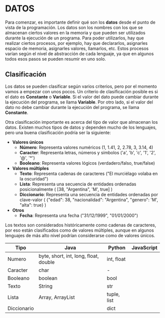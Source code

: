 # DATOS

Para comenzar, es importante definir qué son los **datos** desde el punto de vista de la programación.
Los datos son los nombres con los que se almacenan ciertos valores en la memoria y que pueden ser utilizados durante la ejecución de un programa. Para poder utilizarlos, hay que realizar ciertos procesos, por ejemplo, hay que declararlos, asignarles espacio de memoria, asignarles valores, llamarlos, etc. Estos procesos varían según el nivel de abstracción de cada lenguaje, ya que en algunos todos esos pasos se pueden resumir en uno solo.

## Clasificación

Los datos se pueden clasificar según varios criterios, pero por el momento vamos a empezar con unos pocos.
Un criterio de clasificación posible es si el dato es **Constante** o **Variable**.
Si el valor del dato puede cambiar durante la ejecución del programa, se llama **Variable**. Por otro lado, si el valor del dato no debe cambiar durante la ejecución del programa, se llama **Constante**.

Otra clasificación importante es acerca del tipo de valor que almacenan los datos.
Existen muchos tipos de datos y dependen mucho de los lenguajes, pero una buena clasificación podría ser la siguiente:

- **Valores únicos**
  - **Número**: Representa valores numéricos (1, 1.41, 2, 2.78, 3, 3.14, 4)
  - **Caracter**: Representa letras, números y símbolos ('a', 'b', 'c', '1', '2', '@', '*')
  - **Booleano**: Representa valores lógicos (verdadero/falso, true/false)
- **Valores múltiples**
  - **Texto**: Representa cadenas de caracteres ("El murciélago volaba en la oscuridad")
  - **Lista**: Representa una secuencia de entidades ordenadas posicionalmente ( \[38, "Argentina", 'M', true\] )
  - **Diccionario**: Representa una secuencia de entidades ordenadas por clave-valor ( {"edad": 38, "nacionalidad": "Argentina", "genero": 'M', "alta": true} )
- **Otros**
  - **Fecha**: Representa una fecha ("31/12/1999", "01/01/2000")

Los textos son considerados históricamente como cadenas de caracteres, por eso están clasificados como de valores múltiples, aunque en algunos lenguajes de más alto nivel podrían considerarse como de valores únicos.

Tipo | Java | Python | JavaScript
--- | --- | --- | ---
Numero | byte, short, int, long, float, double | int, float |
Caracter | char | - |
Booleano | boolean | bool |
Texto | String | str |
Lista | Array, ArrayList | tuple, list |
Diccionario | | dict |